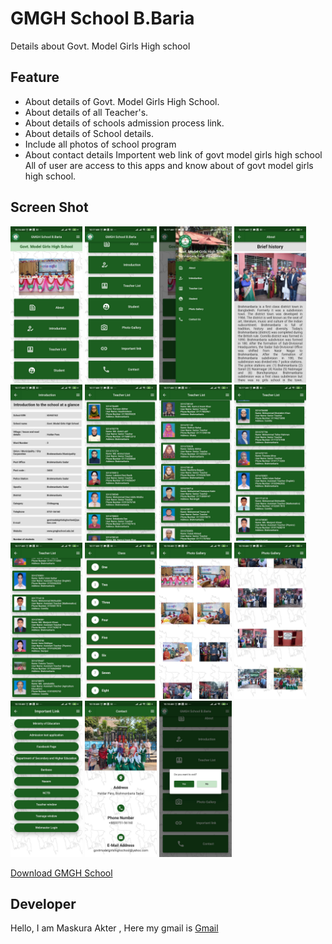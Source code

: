 # GMGH School B.Baria

Details about Govt. Model Girls High school

## Feature

- About details of Govt. Model Girls High School.
- About details of all Teacher's.
- About details of schools admission process link.
- About details of School details.
- Include all photos of school program
- About contact details
Importent web link of govt model girls high school
All of user are access to this apps and know about of govt model girls high school.

## Screen Shot

<img src="assets/images/S1.jpeg" height="250"> <img src="assets/images/S2.jpeg" height="250">
<img src="assets/images/S3.jpeg" height="250">
<img src="assets/images/S4.jpeg" height="250">
<img src="assets/images/S5.jpeg" height="250">
<img src="assets/images/S6.jpeg" height="250"> 
<img src="assets/images/S7.jpeg" height="250">
<img src="assets/images/S8.jpeg" height="250">
<img src="assets/images/S9.jpeg" height="250">
<img src="assets/images/S10.jpeg" height="250">
<img src="assets/images/S11.jpeg" height="250">
<img src="assets/images/S12.jpeg" height="250">
<img src="assets/images/S13.jpeg" height="250">
<img src="assets/images/S14.jpeg" height="250">
<img src="assets/images/S15.jpeg" height="250">

[Download GMGH School](https://github.com/marinmaskura/flutter_application_1/raw/main/assets/apk/app-release.apk)

## Developer

Hello, I am Maskura Akter , Here my gmail is [Gmail](togmail:maskuraaktermarin@gmail.com)
